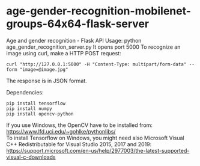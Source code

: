 # age-gender-recognition-mobilenet-groups-64x64-flask-server
Age and gender recognition - Flask API
Usage: python age_gender_recognition_server.py
It opens port 5000
To recognize an image using curl, make a HTTP POST request:
```
curl "http://127.0.0.1:5000" -H "Content-Type: multipart/form-data" --form "image=@image.jpg"
```

The response is in JSON format.

Dependencies:
```
pip install tensorflow
pip install numpy
pip install opencv-python
```

If you use Windows, the OpenCV have to be installed from: https://www.lfd.uci.edu/~gohlke/pythonlibs/
<br/>To install Tensorflow on Windows, you might need also Microsoft Visual C++ Redistributable for Visual Studio 2015, 2017 and 2019: https://support.microsoft.com/en-us/help/2977003/the-latest-supported-visual-c-downloads

